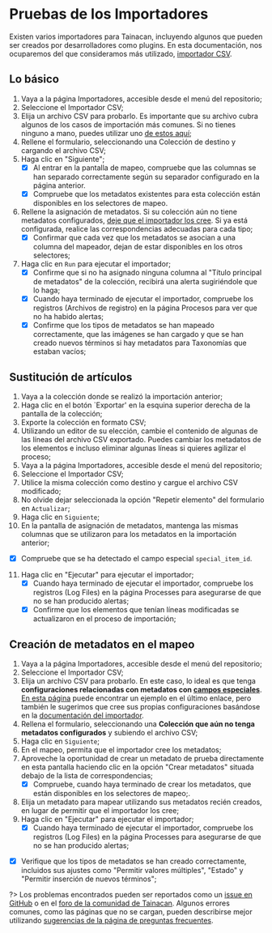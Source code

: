 # Pruebas de los Importadores

Existen varios importadores para Tainacan, incluyendo algunos que pueden ser creados por desarrolladores como plugins. En esta documentación, nos ocuparemos del que consideramos más utilizado, [importador CSV](/es-mx/importers.md#importer-csv-items).

## Lo básico

1. Vaya a la página Importadores, accesible desde el menú del repositorio;
2. Seleccione el Importador CSV;
3. Elija un archivo CSV para probarlo. Es importante que su archivo cubra algunos de los casos de importación más comunes. Si no tienes ninguno a mano, puedes utilizar uno [de estos aquí](http://oficinas.tainacan.org/ ":ignorar");
4. Rellene el formulario, seleccionando una Colección de destino y cargando el archivo CSV;
5. Haga clic en "Siguiente";
   - [x] Al entrar en la pantalla de mapeo, compruebe que las columnas se han separado correctamente según su separador configurado en la página anterior.
   - [x] Compruebe que los metadatos existentes para esta colección están disponibles en los selectores de mapeo.
6. Rellene la asignación de metadatos. Si su colección aún no tiene metadatos configurados, [deje que el importador los cree](#creating-metadata-in-the-mapping). Si ya está configurada, realice las correspondencias adecuadas para cada tipo;
   - [x] Confirmar que cada vez que los metadatos se asocian a una columna del mapeador, dejan de estar disponibles en los otros selectores;
7. Haga clic en `Run` para ejecutar el importador;
   - [x] Confirme que si no ha asignado ninguna columna al "Título principal de metadatos" de la colección, recibirá una alerta sugiriéndole que lo haga;
   - [x] Cuando haya terminado de ejecutar el importador, compruebe los registros (Archivos de registro) en la página Procesos para ver que no ha habido alertas;
   - [x] Confirme que los tipos de metadatos se han mapeado correctamente, que las imágenes se han cargado y que se han creado nuevos términos si hay metadatos para Taxonomías que estaban vacíos;

## Sustitución de artículos

1. Vaya a la colección donde se realizó la importación anterior;
2. Haga clic en el botón `Exportar' en la esquina superior derecha de la pantalla de la colección;
3. Exporte la colección en formato CSV;
4. Utilizando un editor de su elección, cambie el contenido de algunas de las líneas del archivo CSV exportado. Puedes cambiar los metadatos de los elementos e incluso eliminar algunas líneas si quieres agilizar el proceso;
5. Vaya a la página Importadores, accesible desde el menú del repositorio;
6. Seleccione el Importador CSV;
7. Utilice la misma colección como destino y cargue el archivo CSV modificado;
8. No olvide dejar seleccionada la opción "Repetir elemento" del formulario en `Actualizar`;
9. Haga clic en `Siguiente`;
10. En la pantalla de asignación de metadatos, mantenga las mismas columnas que se utilizaron para los metadatos en la importación anterior;

- [x] Compruebe que se ha detectado el campo especial `special_item_id`.

11. Haga clic en "Ejecutar" para ejecutar el importador;
    - [x] Cuando haya terminado de ejecutar el importador, compruebe los registros (Log Files) en la página Processes para asegurarse de que no se han producido alertas;
    - [x] Confirme que los elementos que tenían líneas modificadas se actualizaron en el proceso de importación;

## Creación de metadatos en el mapeo

1. Vaya a la página Importadores, accesible desde el menú del repositorio;
2. Seleccione el Importador CSV;
3. Elija un archivo CSV para probarlo. En este caso, lo ideal es que tenga **configuraciones relacionadas con metadatos con [campos especiales](/es-mx/importers#columnas-especiales)**. [En esta página](http://oficinas.tainacan.org/) puede encontrar un ejemplo en el último enlace, pero también le sugerimos que cree sus propias configuraciones basándose en la [documentación del importador](/es-mx/importers#crear-metadatos-automáticamente).
4. Rellena el formulario, seleccionando una **Colección que aún no tenga metadatos configurados** y subiendo el archivo CSV;
5. Haga clic en `Siguiente`;
6. En el mapeo, permita que el importador cree los metadatos;
7. Aproveche la oportunidad de crear un metadato de prueba directamente en esta pantalla haciendo clic en la opción "Crear metadatos" situada debajo de la lista de correspondencias;
   - [x] Compruebe, cuando haya terminado de crear los metadatos, que están disponibles en los selectores de mapeo;.
8. Elija un metadato para mapear utilizando sus metadatos recién creados, en lugar de permitir que el importador los cree;
9. Haga clic en "Ejecutar" para ejecutar el importador;
   - [x] Cuando haya terminado de ejecutar el importador, compruebe los registros (Log Files) en la página Processes para asegurarse de que no se han producido alertas;
- [x] Verifique que los tipos de metadatos se han creado correctamente, incluidos sus ajustes como "Permitir valores múltiples", "Estado" y "Permitir inserción de nuevos términos";

?> Los problemas encontrados pueden ser reportados como un [issue en GitHub](https://github.com/tainacan/tainacan/issues ":ignore") o en el [foro de la comunidad de Tainacan](https://tainacan.discourse.group ":ignore"). Algunos errores comunes, como las páginas que no se cargan, pueden describirse mejor utilizando [sugerencias de la página de preguntas frecuentes](/es-mx/faq.md#creo-que-encontré-un-error-qué-tengo-que-hacer).
